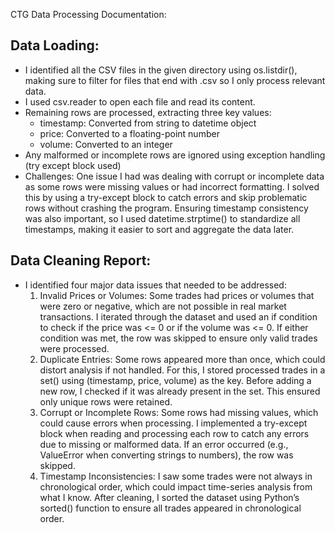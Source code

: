 CTG Data Processing Documentation:

Data Loading:
-
- I identified all the CSV files in the given directory using os.listdir(), making sure to filter for files that end with .csv so I only process relevant data.
- I used csv.reader to open each file and read its content.
- Remaining rows are processed, extracting three key values:
  - timestamp: Converted from string to datetime object
  - price: Converted to a floating-point number
  - volume: Converted to an integer
- Any malformed or incomplete rows are ignored using exception handling (try except block used)
- Challenges: One issue I had was dealing with corrupt or incomplete data as some rows were missing values or had incorrect formatting. I solved this by using a try-except block to catch errors and skip problematic rows without crashing the program. Ensuring timestamp consistency was also important, so I used datetime.strptime() to standardize all timestamps, making it easier to sort and aggregate the data later.


Data Cleaning Report:
-
- I identified four major data issues that needed to be addressed: 
  1. Invalid Prices or Volumes: Some trades had prices or volumes that were zero or negative, which are not possible in real market transactions. I iterated through the dataset and used an if condition to check if the price was <= 0 or if the volume was <= 0. If either condition was met, the row was skipped to ensure only valid trades were processed.
  2. Duplicate Entries: Some rows appeared more than once, which could distort analysis if not handled. For this, I stored processed trades in a set() using (timestamp, price, volume) as the key. Before adding a new row, I checked if it was already present in the set. This ensured only unique rows were retained.
  3. Corrupt or Incomplete Rows: Some rows had missing values, which could cause errors when processing. I implemented a try-except block when reading and processing each row to catch any errors due to missing or malformed data. If an error occurred (e.g., ValueError when converting strings to numbers), the row was skipped.
  4. Timestamp Inconsistencies: I saw some trades were not always in chronological order, which could impact time-series analysis from what I know. After cleaning, I sorted the dataset using Python’s sorted() function to ensure all trades appeared in chronological order.
